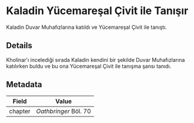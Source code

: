 # Kaladin Yücemareşal Çivit ile Tanışır
Kaladin Duvar Muhafızlarına katıldı ve Yücemareşal Çivit ile tanıştı.

## Details
Kholinar'ı incelediği sırada Kaladin kendini bir şekilde Duvar Muhafızlarına katılırken buldu ve bu ona Yücemareşal Çivit ile tanışma şansı tanıdı.

## Metadata
| Field | Value |
| ----- | ----- |
| chapter | *Oathbringer* Böl. 70 |
